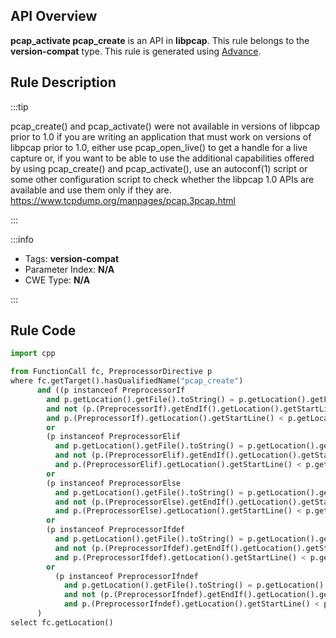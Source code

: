 ---
---


## API Overview
**pcap_activate pcap_create** is an API in **libpcap**. This rule belongs to the **version-compat** type. This rule is generated using [Advance](../../tools/Advance).
## Rule Description

:::tip

pcap_create() and pcap_activate() were not available in versions of libpcap prior to 1.0 if you are writing an application that must work on versions of libpcap prior to 1.0, either use pcap_open_live() to get a handle for a live capture or, if you want to be able to use the additional capabilities offered by using pcap_create() and pcap_activate(), use an autoconf(1) script or some other configuration script to check whether the libpcap 1.0 APIs are available and use them only if they are.  
https://www.tcpdump.org/manpages/pcap.3pcap.html

:::

:::info

- Tags: **version-compat**
- Parameter Index: **N/A**
- CWE Type: **N/A**

:::

## Rule Code
```python
import cpp

from FunctionCall fc, PreprocessorDirective p
where fc.getTarget().hasQualifiedName("pcap_create")
      and ((p instanceof PreprocessorIf
        and p.getLocation().getFile().toString() = p.getLocation().getFile().toString()
        and not (p.(PreprocessorIf).getEndIf().getLocation().getStartLine() > p.getLocation().getStartLine()
        and p.(PreprocessorIf).getLocation().getStartLine() < p.getLocation().getStartLine()))
        or
        (p instanceof PreprocessorElif
          and p.getLocation().getFile().toString() = p.getLocation().getFile().toString()
          and not (p.(PreprocessorElif).getEndIf().getLocation().getStartLine() > p.getLocation().getStartLine()
          and p.(PreprocessorElif).getLocation().getStartLine() < p.getLocation().getStartLine()))
        or
        (p instanceof PreprocessorElse
          and p.getLocation().getFile().toString() = p.getLocation().getFile().toString()
          and not (p.(PreprocessorElse).getEndIf().getLocation().getStartLine() > p.getLocation().getStartLine()
          and p.(PreprocessorElse).getLocation().getStartLine() < p.getLocation().getStartLine()))
        or
        (p instanceof PreprocessorIfdef
          and p.getLocation().getFile().toString() = p.getLocation().getFile().toString()
          and not (p.(PreprocessorIfdef).getEndIf().getLocation().getStartLine() > p.getLocation().getStartLine()
          and p.(PreprocessorIfdef).getLocation().getStartLine() < p.getLocation().getStartLine()))
        or
          (p instanceof PreprocessorIfndef
            and p.getLocation().getFile().toString() = p.getLocation().getFile().toString()
            and not (p.(PreprocessorIfndef).getEndIf().getLocation().getStartLine() > p.getLocation().getStartLine()
            and p.(PreprocessorIfndef).getLocation().getStartLine() < p.getLocation().getStartLine()))
      )
select fc.getLocation()
```